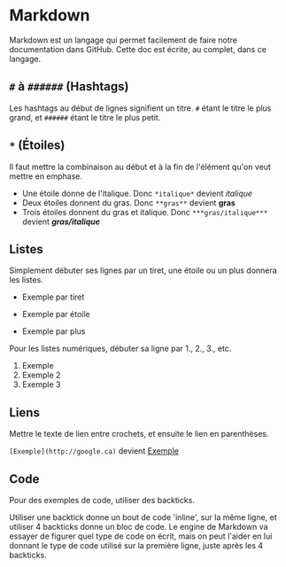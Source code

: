 # Markdown
Markdown est un langage qui permet facilement de faire notre documentation dans GitHub. Cette doc est écrite, au complet, dans ce langage.
 
## ` # ` à ` ###### ` (Hashtags)
 
Les hashtags au début de lignes signifient un titre. ` # ` étant le titre le plus grand, et ` ###### ` étant le titre le plus petit.
 
## ` * ` (Étoiles)
Il faut mettre la combinaison au début et à la fin de l'élément qu'on veut mettre en emphase.
 
- Une étoile donne de l'italique. Donc `*italique*` devient *italique*
- Deux étoiles donnent du gras. Donc `**gras**` devient **gras**
- Trois étoiles donnent du gras et italique. Donc `***gras/italique***` devient ***gras/italique***
 
## Listes
Simplement débuter ses lignes par un tiret, une étoile ou un plus donnera les listes.
 
- Exemple par tiret
* Exemple par étoile
+ Exemple par plus
 
Pour les listes numériques, débuter sa ligne par 1., 2., 3., etc.
 
1. Exemple
2. Exemple 2
3. Exemple 3
 
## Liens
Mettre le texte de lien entre crochets, et ensuite le lien en parenthèses.
 
`[Exemple](http://google.ca)` devient [Exemple](http://google.ca)
 
## Code
Pour des exemples de code, utiliser des backticks.
 
Utiliser une backtick donne un bout de code 'inline', sur la même ligne, et utiliser 4 backticks donne un bloc de code. Le engine de Markdown va essayer de figurer quel type de code on écrit, mais on peut l'aider en lui donnant le type de code utilisé sur la première ligne, juste après les 4 backticks.
 

